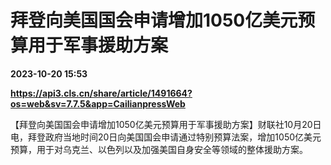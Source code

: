 # 拜登向美国国会申请增加1050亿美元预算用于军事援助方案

**2023-10-20 15:53**

**https://api3.cls.cn/share/article/1491664?os=web&sv=7.7.5&app=CailianpressWeb**

【拜登向美国国会申请增加1050亿美元预算用于军事援助方案】财联社10月20日电，拜登政府当地时间20日向美国国会申请通过特别预算法案，增加1050亿美元预算，用于对乌克兰、以色列以及加强美国自身安全等领域的整体援助方案。